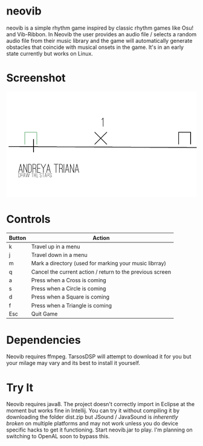 # neovib
neovib is a simple rhythm game inspired by classic rhythm games like Osu!
and Vib-Ribbon. In Neovib the user provides an audio file / selects a random
audio file from their music library and the game will automatically generate
obstacles that coincide with musical onsets in the game. It's in an early state
currently but works on Linux. 

# Screenshot
![neovib](docs/screenshot.png)

# Controls

|Button | Action|
|-------|-------|
|k      | Travel up in a menu|
|j      | Travel down in a menu|
|m      | Mark a directory (used for marking your music librray)|
|q      | Cancel the current action / return to the previous screen|
|a      | Press when a Cross is coming |
|s      | Press when a Circle is coming |
|d      | Press when a Square is coming |
|f      | Press when a Triangle is coming |
|Esc    | Quit Game|

# Dependencies
Neovib requires ffmpeg. TarsosDSP will attempt to download it for you but your milage may vary and its best
to install it yourself.

# Try It
Neovib requires java8. The project doesn't correctly import in Eclipse at the moment but works 
fine in Intellij. You can try it without compiling it by downloading the folder dist.zip but
JSound / JavaSound is *inherently broken* on multiple platforms and may not work unless you do
device specific hacks to get it functioning. Start neovib.jar to play. I'm planning on switching to OpenAL 
soon to bypass this.